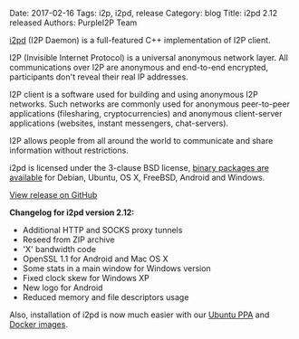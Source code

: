 Date: 2017-02-16
Tags: i2p, i2pd, release
Category: blog
Title: i2pd 2.12 released
Authors: PurpleI2P Team

[i2pd](http://i2pd.website/) (I2P Daemon) is a full-featured C++ implementation of I2P client.

I2P (Invisible Internet Protocol) is a universal anonymous network layer. All communications over I2P are anonymous and end-to-end encrypted, participants don't reveal their real IP addresses.

I2P client is a software used for building and using anonymous I2P networks. Such networks are commonly used for anonymous peer-to-peer applications (filesharing, cryptocurrencies) and anonymous client-server applications (websites, instant messengers, chat-servers).

I2P allows people from all around the world to communicate and share information without restrictions.

i2pd is licensed under the 3-clause BSD license, [binary packages are available](https://github.com/PurpleI2P/i2pd/releases/latest) for Debian, Ubuntu, OS X, FreeBSD, Android and Windows.

[View release on GitHub](https://github.com/PurpleI2P/i2pd/releases/tag/2.12.0)

**Changelog for i2pd version 2.12:**

* Additional HTTP and SOCKS proxy tunnels
* Reseed from ZIP archive
* 'X' bandwidth code
* OpenSSL 1.1 for Android and Mac OS X
* Some stats in a main window for Windows version
* Fixed clock skew for Windows XP
* New logo for Android
* Reduced memory and file descriptors usage

Also, installation of i2pd is now much easier with our [Ubuntu PPA](https://launchpad.net/~purplei2p/+archive/ubuntu/i2pd) and [Docker images](https://hub.docker.com/r/meeh/i2pd/).
